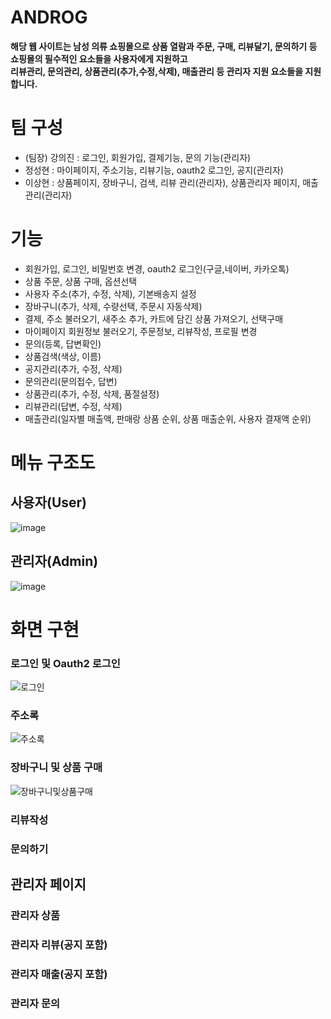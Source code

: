 # ANDROG
**해당 웹 사이트는 남성 의류 쇼핑몰으로 상품 열람과 주문, 구매, 리뷰달기, 문의하기 등 쇼핑몰의 필수적인 요소들을 사용자에게 지원하고**  
**리뷰관리, 문의관리, 상품관리(추가,수정,삭제), 매출관리 등 관리자 지원 요소들을 지원합니다.**

# 팀 구성
- (팀장) 강의진 : 로그인, 회원가입, 결제기능, 문의 기능(관리자)
- 정성현 : 마이페이지, 주소기능, 리뷰기능, oauth2 로그인, 공지(관리자)
- 이상현 : 상품페이지, 장바구니, 검색, 리뷰 관리(관리자), 상품관리자 페이지, 매출관리(관리자)

# 기능
- 회원가입, 로그인, 비밀번호 변경, oauth2 로그인(구글,네이버, 카카오톡)
- 상품 주문, 상품 구매, 옵션선택
- 사용자 주소(추가, 수정, 삭제), 기본배송지 설정
- 장바구니(추가, 삭제, 수량선택, 주문시 자동삭제)
- 결제, 주소 불러오기, 새주소 추가, 카트에 담긴 상품 가져오기, 선택구매
- 마이페이지 회원정보 불러오기, 주문정보, 리뷰작성, 프로필 변경
- 문의(등록, 답변확인)
- 상품검색(색상, 이름)
- 공지관리(추가, 수정, 삭제)
- 문의관리(문의접수, 답변)
- 상품관리(추가, 수정, 삭제, 품절설정)
- 리뷰관리(답변, 수정, 삭제)
- 매출관리(일자별 매출액, 판매랑 상품 순위, 상품 매출순위, 사용자 결재액 순위)

# 메뉴 구조도

## 사용자(User)
![image](https://github.com/KORIT-JKL/androg-portfolio-app/assets/51119920/a0f9676f-18b6-4333-93fe-4f77bd28cc3e)

## 관리자(Admin)
![image](https://github.com/KORIT-JKL/androg-portfolio-app/assets/51119920/6763932e-d5e4-44bf-a889-e50b92fcb6f0)


# 화면 구현

### 로그인 및 Oauth2 로그인
![로그인](https://github.com/KORIT-JKL/androg-portfolio-app/assets/51119920/0c0adb64-566d-4ccf-a8b7-0880944c5082)

### 주소록
![주소록](https://github.com/KORIT-JKL/androg-portfolio-app/assets/51119920/748f1293-2966-470f-a7d0-1f0a24c19b22)

### 장바구니 및 상품 구매
![장바구니및상품구매](https://github.com/KORIT-JKL/androg-portfolio-app/assets/51119920/9936bcc2-cbaa-4e3f-8f42-35753088e1a9)

### 리뷰작성

### 문의하기

## 관리자 페이지

### 관리자 상품

### 관리자 리뷰(공지 포함)

### 관리자 매출(공지 포함)

### 관리자 문의



